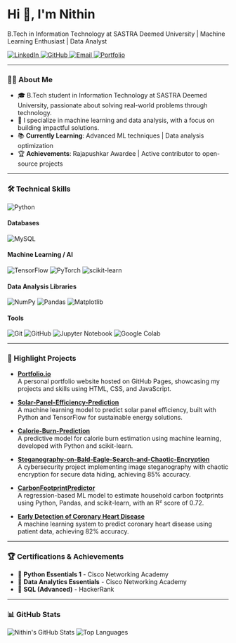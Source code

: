 
  <h1>Hi 👋, I'm Nithin </h1>
  <p>B.Tech in Information Technology at SASTRA Deemed University | Machine Learning Enthusiast | Data Analyst</p>

  <a href="https://www.linkedin.com/in/nithin-r-a568a0227/" target="_blank">
    <img src="https://img.shields.io/badge/LinkedIn-0077B5?style=flat-square&logo=linkedin&logoColor=white" alt="LinkedIn">
  </a>
  <a href="https://github.com/Nithin-182004" target="_blank">
    <img src="https://img.shields.io/badge/GitHub-181717?style=flat-square&logo=github&logoColor=white" alt="GitHub">
  </a>
  <a href="mailto:nithinr182004@gmail.com">
    <img src="https://img.shields.io/badge/Email-D14836?style=flat-square&logo=gmail&logoColor=white" alt="Email">
  </a>
  <a href="https://Nithin-1801.github.io" target="_blank">
    <img src="https://img.shields.io/badge/Portfolio-FF5722?style=flat-square&logo=web&logoColor=white" alt="Portfolio">
  </a>
</div>

---

### 🧑‍💻 About Me
- 🎓 B.Tech student in Information Technology at SASTRA Deemed University, passionate about solving real-world problems through technology.
- 🌱 I specialize in machine learning and data analysis, with a focus on building impactful solutions.
- 📚 **Currently Learning**: Advanced ML techniques | Data analysis optimization
- 🏆 **Achievements**: Rajapushkar Awardee | Active contributor to open-source projects

---

### 🛠️ Technical Skills
![Python](https://img.shields.io/badge/Python-3776AB?style=flat-square&logo=python&logoColor=white)

#### Databases
![MySQL](https://img.shields.io/badge/MySQL-4479A1?style=flat-square&logo=mysql&logoColor=white)

#### Machine Learning / AI
![TensorFlow](https://img.shields.io/badge/TensorFlow-FF6F00?style=flat-square&logo=tensorflow&logoColor=white)
![PyTorch](https://img.shields.io/badge/PyTorch-EE4C2C?style=flat-square&logo=pytorch&logoColor=white)
![scikit-learn](https://img.shields.io/badge/scikit--learn-F7931E?style=flat-square&logo=scikit-learn&logoColor=white)

#### Data Analysis Libraries
![NumPy](https://img.shields.io/badge/NumPy-013243?style=flat-square&logo=numpy&logoColor=white)
![Pandas](https://img.shields.io/badge/Pandas-150458?style=flat-square&logo=pandas&logoColor=white)
![Matplotlib](https://img.shields.io/badge/Matplotlib-11557C?style=flat-square&logo=matplotlib&logoColor=white)

#### Tools
![Git](https://img.shields.io/badge/Git-F05032?style=flat-square&logo=git&logoColor=white)
![GitHub](https://img.shields.io/badge/GitHub-181717?style=flat-square&logo=github&logoColor=white)
![Jupyter Notebook](https://img.shields.io/badge/Jupyter%20Notebook-F37626?style=flat-square&logo=jupyter&logoColor=white)
![Google Colab](https://img.shields.io/badge/Google%20Colab-F9AB00?style=flat-square&logo=google-colab&logoColor=white)

---

### 🌟 Highlight Projects

- **[Portfolio.io](https://github.com/Nithin-182004/Portfolio.io)**  
  A personal portfolio website hosted on GitHub Pages, showcasing my projects and skills using HTML, CSS, and JavaScript.

- **[Solar-Panel-Efficiency-Prediction](https://github.com/Nithin-182004/Solar-Panel-Efficiency-Prediction)**  
  A machine learning model to predict solar panel efficiency, built with Python and TensorFlow for sustainable energy solutions.

- **[Calorie-Burn-Prediction](https://github.com/Nithin-182004/Calorie-Burn-Prediction)**  
  A predictive model for calorie burn estimation using machine learning, developed with Python and scikit-learn.

- **[Steganography-on-Bald-Eagle-Search-and-Chaotic-Encryption](https://github.com/Nithin-182004/Steganography-on-Bald-Eagle-Search-and-Chaotic-Encryption)**  
  A cybersecurity project implementing image steganography with chaotic encryption for secure data hiding, achieving 85% accuracy.

- **[CarbonFootprintPredictor](https://github.com/Nithin-182004/CarbonFootprintPredictor)**  
  A regression-based ML model to estimate household carbon footprints using Python, Pandas, and scikit-learn, with an R² score of 0.72.

- **[Early Detection of Coronary Heart Disease](https://github.com/Nithin-182004/coronary-heart-disease-detection)**  
  A machine learning system to predict coronary heart disease using patient data, achieving 82% accuracy.

---

### 🏆 Certifications & Achievements
- 🥇 **Python Essentials 1** - Cisco Networking Academy
- 🥈 **Data Analytics Essentials** - Cisco Networking Academy
- 🏅 **SQL (Advanced)** - HackerRank

---

### 📊 GitHub Stats
![Nithin's GitHub Stats](https://github-readme-stats.vercel.app/api?username=Nithin-182004&show_icons=true&theme=radical)
![Top Languages](https://github-readme-stats.vercel.app/api/top-langs/?username=Nithin-182004&layout=compact&theme=radical)
